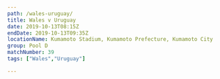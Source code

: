 ```yaml
---
path: /wales-uruguay/
title: Wales v Uruguay
date: 2019-10-13T08:15Z
endDate: 2019-10-13T09:35Z
locationName: Kumamoto Stadium, Kumamoto Prefecture, Kumamoto City
group: Pool D
matchNumber: 39
tags: ["Wales","Uruguay"]

---
```

